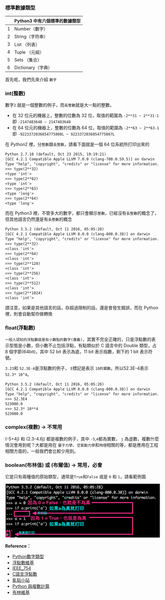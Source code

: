### 標準數據類型

|     | Python3 中有六個標準的數據類型 |
| --- | ------------------------------ |
| 1   | Number（數字）                 |
| 2   | String（字符串）               |
| 3   | List  （列表）                 |
| 4   | Tuple （元組）                 |
| 5   | Sets  （集合）                 |
| 6   | Dictionary（字典）             |
  

首先呢，我們先來介紹 `數字` 

### int(整數)

數字`2` 就是一個整數的例子，而`長整數`就是大一點的整數。

* 在 32 位元的機器上，整數的位數為 32 位，取值的範圍為 `-2**31 ~ 2**31-1` 即 `-2147483648 ~ 2147483648`
* 在 64 位元的機器上，整數的位數為 64 位，取值的範圍為 `-2**63 ~ 2**63-1` 即 `-9223372036854775808L ~ 9223372036854775807L`

在 Python2 裡，分`整數`跟`長整數`，請看下面就是一個 64 位系統所打印出來的

```  
Python 2.7.10 (default, Oct 23 2015, 19:19:21)
[GCC 4.2.1 Compatible Apple LLVM 7.0.0 (clang-700.0.59.5)] on darwin
Type "help", "copyright", "credits" or "license" for more information.
>>> type(2**32)
<type 'int'>
>>> type(2**62)
<type 'int'>
>>> type(2**63)
<type 'long'>
>>> type(2**64)
<type 'long'>
```

而在 Python3 裡，不管多大的數字，都只會顯示`整數`，已經沒有`長整數`的概念了，但其他語言仍然還是有`長整數`的概念

```
Python 3.5.2 (default, Oct 11 2016, 05:05:28)
[GCC 4.2.1 Compatible Apple LLVM 8.0.0 (clang-800.0.38)] on darwin
Type "help", "copyright", "credits" or "license" for more information.
>>> type(2**32)
<class 'int'>
>>> type(2**64)
<class 'int'>
>>> type(2**128)
<class 'int'>
>>> type(2**256)
<class 'int'>
>>> type(2**512)
<class 'int'>
>>> type(2**1024)
<class 'int'>
```

請注意，如果是其他語言的話，存超過限制的話，還是會發生錯誤，而在 Python 裡，則會自動幫你做轉換

### float(浮點數)

`一般人認知的浮點數就是有小數點的數字(廣義)`，其實不完全正確的，只是浮點數的表示型態是小數，但小數不止包括浮點，有點類似於 C 語言中的 Double 類型，占 8 個字節(64bit)，其中 52 bit 表示為底，11 bit 表示指數，剩下的 1 bit 表示符號。

`3.23`和 `52.3E-4`是浮點數的例子， `E`標記是表示 `10的冪數`。所以52.3E-4表示 `52.3* 10^4`。

```
Python 3.5.2 (default, Oct 11 2016, 05:05:28)
[GCC 4.2.1 Compatible Apple LLVM 8.0.0 (clang-800.0.38)] on darwin
Type "help", "copyright", "credits" or "license" for more information.
>>> 52.3E4
523000.0
>>> 52.3* 10**4
523000.0
```

### complex(複數) → 不常用

(-5+4j) 和 (2.3-4.6j) 都是複數的例子，其中 `-5`,`4`都為實數， `j` 為虛數，複數什麼情況會用到呢？大都是用在 `量子力學`、`空氣動力學`和`物理`相關的等，都是應用在工程相關方面的，一般我們會比較少用到。

### boolean(布林值) 或 (布爾值) → 常用，必會

它是只有兩種值的原始類型，通常是`True`和`False` 或是 `0` 和 `1`，請看範例圖

![數據類型](./IMG/8.png)

**Reference：**

* [Python數字類型](http://tw.gitbook.net/python/python_numbers.html)
* [浮點數維基](https://zh.wikipedia.org/wiki/%E6%B5%AE%E7%82%B9%E6%95%B0)
* [IEEE_754](https://zh.wikipedia.org/wiki/IEEE_754)
* [C語言浮點數](http://www2.lssh.tp.edu.tw/~hlf/class-1/lang-c/var-float.htm)
* [亂貼小站](http://taichunmin.pixnet.net/blog/post/27827769-float%E8%B7%9Fdouble%E5%B0%8F%E7%9F%A5%E8%AD%98)
* [Python 與複數計算](https://atedev.wordpress.com/2008/03/21/python-%E8%88%87%E8%A4%87%E6%95%B8%E8%A8%88%E7%AE%97/)
* [布林維基](https://zh.wikipedia.org/wiki/%E5%B8%83%E7%88%BE_(%E6%95%B8%E6%93%9A%E9%A1%9E%E5%9E%8B))
  
  
